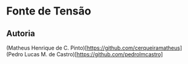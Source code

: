 # Fonte de Tensão

## Autoria

(Matheus Henrique de C. Pinto)[https://github.com/cerqueiramatheus]
(Pedro Lucas M. de Castro)[https://github.com/pedrolmcastro]